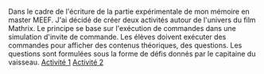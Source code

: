 Dans le cadre de l'écriture de la partie expérimentale de mon mémoire en master MEEF. J'ai décidé de créer deux activités autour de l'univers du film Mathrix. Le principe se base sur l'exécution de commandes dans une simulation d'invite de commande. Les élèves doivent exécuter des commandes pour afficher des contenus théoriques, des questions. Les questions sont formulées sous la forme de défis donnés par le capitaine du vaisseau. 
[Activité 1](./Activite.1/index.html)
[Activité 2](./Activite.2/index.html)
